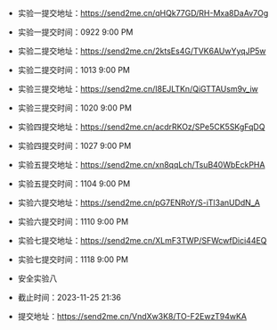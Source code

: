 - 实验一提交地址：https://send2me.cn/qHQk77GD/RH-Mxa8DaAv7Og
- 实验一提交时间：0922 9:00 PM


- 实验二提交地址：https://send2me.cn/2ktsEs4G/TVK6AUwYyqJP5w
- 实验二提交时间：1013 9:00 PM

- 实验三提交地址：https://send2me.cn/I8EJLTKn/QiGTTAUsm9v_iw
- 实验三提交时间：1020 9:00 PM

- 实验四提交地址：https://send2me.cn/acdrRKOz/SPe5CK5SKgFqDQ
- 实验四提交时间：1027 9:00 PM

- 实验五提交地址：https://send2me.cn/xn8qqLch/TsuB40WbEckPHA
- 实验五提交时间：1104 9:00 PM

- 实验六提交地址：https://send2me.cn/pG7ENRoY/S-iTl3anUDdN_A
- 实验六提交时间：1110 9:00 PM

- 实验七提交地址：https://send2me.cn/XLmF3TWP/SFWcwfDici44EQ
- 实验七提交时间：1118 9:00 PM


- 安全实验八
- 截止时间：2023-11-25 21:36
- 提交地址：https://send2me.cn/VndXw3K8/TO-F2EwzT94wKA
